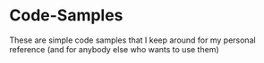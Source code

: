 Code-Samples
============

These are simple code samples that I keep around for my personal reference (and for anybody else who wants to use them)
